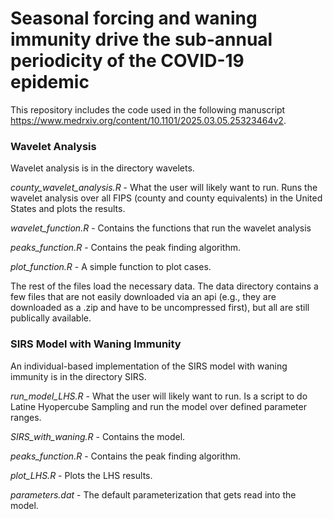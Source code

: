 # Seasonal forcing and waning immunity drive the sub-annual periodicity of the COVID-19 epidemic

This repository includes the code used in the following manuscript https://www.medrxiv.org/content/10.1101/2025.03.05.25323464v2.

### Wavelet Analysis
Wavelet analysis is in the directory wavelets.

*county_wavelet_analysis.R* - What the user will likely want to run. Runs the wavelet analysis over all FIPS (county and county equivalents) in the United States and plots the results.

*wavelet_function.R* - Contains the functions that run the wavelet analysis

*peaks_function.R* - Contains the peak finding algorithm.

*plot_function.R* - A simple function to plot cases.

The rest of the files load the necessary data. The data directory contains a few files that are not easily downloaded via an api (e.g., they are downloaded as a .zip and have to be uncompressed first), but all are still publically available.

### SIRS Model with Waning Immunity
An individual-based implementation of the SIRS model with waning immunity is in the directory SIRS.

*run_model_LHS.R* - What the user will likely want to run. Is a script to do Latine Hyopercube Sampling and run the model over defined parameter ranges.

*SIRS_with_waning.R* - Contains the model.

*peaks_function.R* - Contains the peak finding algorithm.

*plot_LHS.R* - Plots the LHS results.

*parameters.dat* - The default parameterization that gets read into the model.
